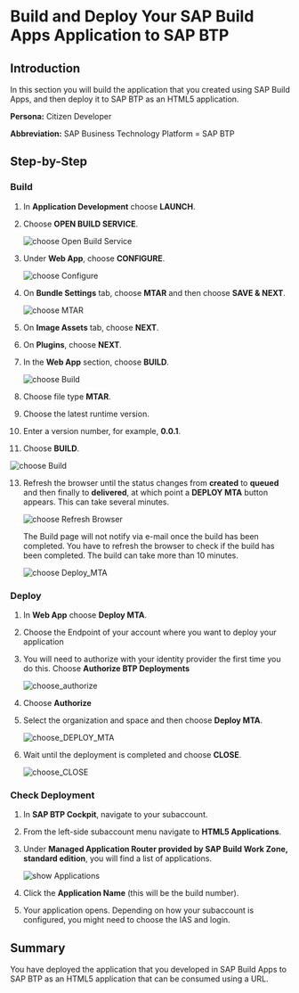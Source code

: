 # Build and Deploy Your SAP Build Apps Application to SAP BTP

## Introduction

In this section you will build the application that you created using SAP Build Apps, and then deploy it to SAP BTP as an HTML5 application.

**Persona:** Citizen Developer

**Abbreviation:** SAP Business Technology Platform = SAP BTP


## Step-by-Step

### Build

1. In **Application Development** choose **LAUNCH**.

2. Choose **OPEN BUILD SERVICE**.

   ![choose Open Build Service](./images/ba_build_open_build_service.png)

3. Under **Web App**, choose **CONFIGURE**.

   ![choose Configure](./images/ba_build_configure.png)

5. On **Bundle Settings** tab, choose **MTAR** and then choose **SAVE & NEXT**.

   ![choose MTAR](./images/ba_build_mtar.png)

6. On **Image Assets** tab, choose **NEXT**.

7. On **Plugins**, choose **NEXT**.

8. In the **Web App** section, choose **BUILD**.

   ![choose Build](./images/ba_build_build.png)

9. Choose file type **MTAR**.

10. Choose the latest runtime version.

11. Enter a version number, for example, **0.0.1**.

12. Choose **BUILD**.

   ![choose Build](./images/ba_build_building_web_app.png)

13. Refresh the browser until the status changes from **created** to **queued** and then finally to **delivered**, at which point a **DEPLOY MTA** button appears. This can take several minutes.

    ![choose Refresh Browser](./images/ba_build_status.png)

    The Build page will not notify via e-mail once the build has been completed. You have to refresh the browser to check if the build has been completed. The build can take more than 10 minutes.

    ![choose Deploy_MTA](./images/ba_build_deploy_mta.png)
     

### Deploy

1. In **Web App** choose **Deploy MTA**.

2. Choose the Endpoint of your account where you want to deploy your application
   
3. You will need to authorize with your identity provider the first time you do this. Choose **Authorize BTP Deployments**

   ![choose_authorize](./images/authorize.png)

4. Choose **Authorize**

3. Select the organization and space and then choose **Deploy MTA**.

    ![choose_DEPLOY_MTA](./images/ba_deploy_org_space.png)

4. Wait until the deployment is completed and choose **CLOSE**.

    ![choose_CLOSE](./images/ba_deploy_deploying.png)



### Check Deployment

1. In **SAP BTP Cockpit**, navigate to your subaccount.

2. From the left-side subaccount menu navigate to **HTML5 Applications**.

3. Under **Managed Application Router provided by SAP Build Work Zone, standard edition**, you will find a list of applications.

   ![show Applications](./images/ba_html5_applications.png)

4. Click the **Application Name** (this will be the build number).

5. Your application opens. Depending on how your subaccount is configured, you might need to choose the IAS and login.

## Summary

You have deployed the application that you developed in SAP Build Apps to SAP BTP as an HTML5 application that can be consumed using a URL.
